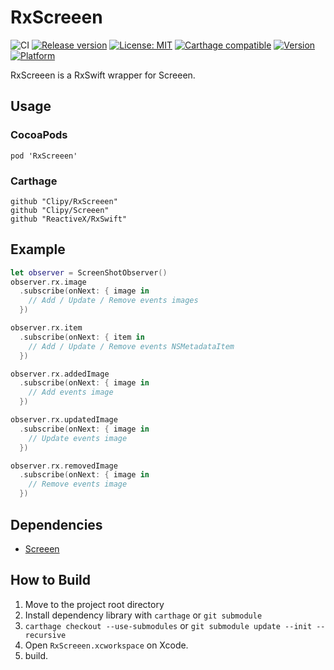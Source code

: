 # RxScreeen
![CI](https://github.com/Clipy/RxScreeen/workflows/CI/badge.svg)
[![Release version](https://img.shields.io/github/release/Clipy/RxScreeen.svg)](https://github.com/Clipy/RxScreeen/releases/latest)
[![License: MIT](https://img.shields.io/github/license/Clipy/RxScreeen.svg)](https://github.com/Clipy/RxScreeen/blob/master/LICENSE)
[![Carthage compatible](https://img.shields.io/badge/Carthage-compatible-4BC51D.svg?style=flat)](https://github.com/Carthage/Carthage)
[![Version](https://img.shields.io/cocoapods/v/RxScreeen.svg)](http://cocoadocs.org/docsets/RxScreeen)
[![Platform](https://img.shields.io/cocoapods/p/RxScreeen.svg)](http://cocoadocs.org/docsets/RxScreeen)

RxScreeen is a RxSwift wrapper for Screeen.

## Usage
### CocoaPods
```
pod 'RxScreeen'
```

### Carthage
```
github "Clipy/RxScreeen"
github "Clipy/Screeen"
github "ReactiveX/RxSwift"
```

## Example
```swift
let observer = ScreenShotObserver()
observer.rx.image
  .subscribe(onNext: { image in
    // Add / Update / Remove events images
  })

observer.rx.item
  .subscribe(onNext: { item in
    // Add / Update / Remove events NSMetadataItem
  })

observer.rx.addedImage
  .subscribe(onNext: { image in
    // Add events image
  })

observer.rx.updatedImage
  .subscribe(onNext: { image in
    // Update events image
  })

observer.rx.removedImage
  .subscribe(onNext: { image in
    // Remove events image
  })
```

## Dependencies
- [Screeen](https://github.com/Clipy/Screeen)

## How to Build
1. Move to the project root directory
2. Install dependency library with `carthage` or `git submodule`
3. `carthage checkout --use-submodules` or `git submodule update --init --recursive`
4. Open `RxScreeen.xcworkspace` on Xcode.
5. build.
